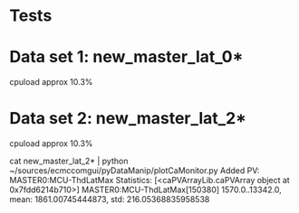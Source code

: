 # Tests


# Data set 1:  new_master_lat_0*
cpuload approx 10.3%


# Data set 2:  new_master_lat_2*
cpuload	approx 10.3%

cat new_master_lat_2* | python ~/sources/ecmccomgui/pyDataManip/plotCaMonitor.py 
Added PV: MASTER0:MCU-ThdLatMax
Statistics: 
[<caPVArrayLib.caPVArray object at 0x7fdd6214b710>]
MASTER0:MCU-ThdLatMax[150380] 1570.0..13342.0, mean: 1861.00745444873, std: 216.05368835958538

